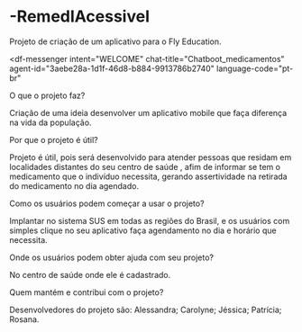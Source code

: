 # -RemedIAcessivel
Projeto de criação de um aplicativo para o Fly Education.

<script src="https://www.gstatic.com/dialogflow-console/fast/messenger/bootstrap.js?v=1"></script>
<df-messenger
  intent="WELCOME"
  chat-title="Chatboot_medicamentos"
  agent-id="3aebe28a-1d1f-46d8-b884-9913786b2740"
  language-code="pt-br"
></df-messenger>


O que o projeto faz?

Criação de uma ideia  desenvolver um aplicativo mobile  que faça diferença na vida da população.

Por que o projeto é útil?

Projeto é útil, pois será desenvolvido para atender pessoas que residam em localidades distantes do seu centro de saúde , afim de informar se tem o medicamento que o indivíduo necessita, gerando assertividade na retirada do medicamento no dia agendado.

Como os usuários podem começar a usar o projeto?

Implantar no sistema SUS  em todas as regiões do Brasil, e os usuários com simples clique  no seu aplicativo faça agendamento no dia e horário que necessita.

Onde os usuários podem obter ajuda com seu projeto?

No centro de saúde onde ele é cadastrado.

Quem mantém e contribui com o projeto?

Desenvolvedores do projeto são:
Alessandra;
Carolyne;
Jéssica;
Patrícia;
Rosana.
